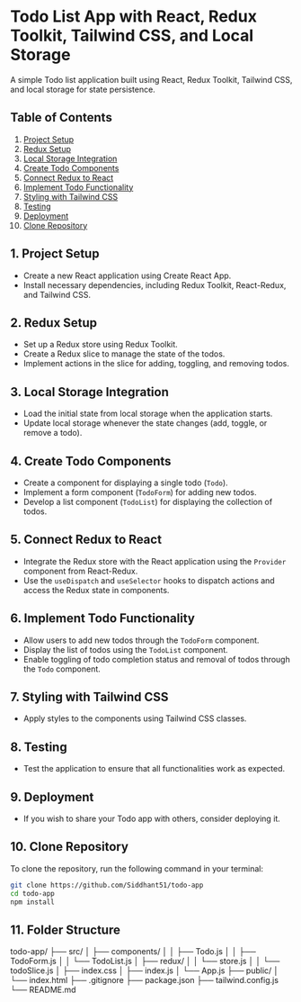 # Todo List App with React, Redux Toolkit, Tailwind CSS, and Local Storage

A simple Todo list application built using React, Redux Toolkit, Tailwind CSS, and local storage for state persistence.

## Table of Contents

1. [Project Setup](#project-setup)
2. [Redux Setup](#redux-setup)
3. [Local Storage Integration](#local-storage-integration)
4. [Create Todo Components](#create-todo-components)
5. [Connect Redux to React](#connect-redux-to-react)
6. [Implement Todo Functionality](#implement-todo-functionality)
7. [Styling with Tailwind CSS](#styling-with-tailwind-css)
8. [Testing](#testing)
9. [Deployment](#deployment)
10. [Clone Repository](#clone-repository)

## 1. Project Setup

- Create a new React application using Create React App.
- Install necessary dependencies, including Redux Toolkit, React-Redux, and Tailwind CSS.

## 2. Redux Setup

- Set up a Redux store using Redux Toolkit.
- Create a Redux slice to manage the state of the todos.
- Implement actions in the slice for adding, toggling, and removing todos.

## 3. Local Storage Integration

- Load the initial state from local storage when the application starts.
- Update local storage whenever the state changes (add, toggle, or remove a todo).

## 4. Create Todo Components

- Create a component for displaying a single todo (`Todo`).
- Implement a form component (`TodoForm`) for adding new todos.
- Develop a list component (`TodoList`) for displaying the collection of todos.

## 5. Connect Redux to React

- Integrate the Redux store with the React application using the `Provider` component from React-Redux.
- Use the `useDispatch` and `useSelector` hooks to dispatch actions and access the Redux state in components.

## 6. Implement Todo Functionality

- Allow users to add new todos through the `TodoForm` component.
- Display the list of todos using the `TodoList` component.
- Enable toggling of todo completion status and removal of todos through the `Todo` component.

## 7. Styling with Tailwind CSS

- Apply styles to the components using Tailwind CSS classes.

## 8. Testing

- Test the application to ensure that all functionalities work as expected.

## 9. Deployment

- If you wish to share your Todo app with others, consider deploying it.

## 10. Clone Repository

To clone the repository, run the following command in your terminal:

```bash
git clone https://github.com/Siddhant51/todo-app
cd todo-app
npm install
```

## 11. Folder Structure

todo-app/
├── src/
│ ├── components/
│ │ ├── Todo.js
│ │ ├── TodoForm.js
│ │ └── TodoList.js
│ ├── redux/
│ │ └── store.js
│ │ └── todoSlice.js
│ ├── index.css
│ ├── index.js
│ └── App.js
├── public/
│ └── index.html
├── .gitignore
├── package.json
├── tailwind.config.js
└── README.md
